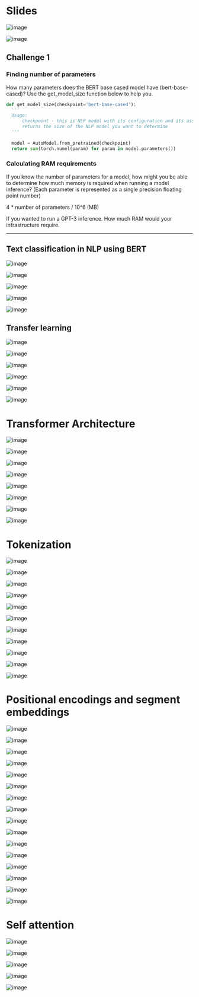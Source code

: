 # Slides

![image](https://github.com/SE-Materials/transformers-text-classification-for-nlp-using-bert-2478096/assets/8214876/eb6669b5-7d7b-4c37-be24-b28b990b59f3)

![image](https://github.com/SE-Materials/transformers-text-classification-for-nlp-using-bert-2478096/assets/8214876/321aa933-2de5-4dab-98da-cefb6b85944f)

## Challenge 1

### Finding number of parameters

How many parameters does the BERT base cased model have (bert-base-cased)? Use the get_model_size function below to help you.

```python
def get_model_size(checkpoint='bert-base-cased'):
  '''
  Usage: 
      checkpoint - this is NLP model with its configuration and its associated weights
      returns the size of the NLP model you want to determine
  '''
  
  model = AutoModel.from_pretrained(checkpoint)
  return sum(torch.numel(param) for param in model.parameters())
```

### Calculating RAM requirements

If you know the number of parameters for a model, how might you be able to determine how much memory is required when running a model inference? (Each parameter is represented as a single precision floating point number)

4 * number of parameters / 10^6 (MB)

If you wanted to run a GPT-3 inference. How much RAM would your infrastructure require.

<hr>

## Text classification in NLP using BERT

![image](https://github.com/SE-Materials/transformers-text-classification-for-nlp-using-bert-2478096/assets/8214876/fbfba926-862f-45a3-a9d0-30fad98d9463)

![image](https://github.com/SE-Materials/transformers-text-classification-for-nlp-using-bert-2478096/assets/8214876/a01f2964-7fc1-4578-86e2-9acd84b2a4ba)

![image](https://github.com/SE-Materials/transformers-text-classification-for-nlp-using-bert-2478096/assets/8214876/8b9a577d-867a-4195-adee-984a5d9e60b9)

![image](https://github.com/SE-Materials/transformers-text-classification-for-nlp-using-bert-2478096/assets/8214876/5ccfbf15-4128-4ea1-a3fe-628ccc3e6d1b)

![image](https://github.com/SE-Materials/transformers-text-classification-for-nlp-using-bert-2478096/assets/8214876/6d10af83-b28f-4da4-93a2-3449ef8ec9ad)

## Transfer learning

![image](https://github.com/SE-Materials/transformers-text-classification-for-nlp-using-bert-2478096/assets/8214876/bfe50c22-8b02-4bd9-827f-53a9f4138a77)

![image](https://github.com/SE-Materials/transformers-text-classification-for-nlp-using-bert-2478096/assets/8214876/d52d4bc6-90a2-4f77-8505-194a2b98a8a8)

![image](https://github.com/SE-Materials/transformers-text-classification-for-nlp-using-bert-2478096/assets/8214876/33dd9900-2cf4-49e3-8046-0fec18a720e8)

![image](https://github.com/SE-Materials/transformers-text-classification-for-nlp-using-bert-2478096/assets/8214876/848439b0-f491-4115-ab44-fb00daa63941)

![image](https://github.com/SE-Materials/transformers-text-classification-for-nlp-using-bert-2478096/assets/8214876/67de7d8a-6fe0-4fb2-8eb9-2730bfee7054)

![image](https://github.com/SE-Materials/transformers-text-classification-for-nlp-using-bert-2478096/assets/8214876/ed6777de-8789-4f41-9086-b6f70ed9acb0)

# Transformer Architecture

![image](https://github.com/SE-Materials/transformers-text-classification-for-nlp-using-bert-2478096/assets/8214876/d54a2e4d-71ec-4cdd-9887-fa8c82f4f944)

![image](https://github.com/SE-Materials/transformers-text-classification-for-nlp-using-bert-2478096/assets/8214876/15653295-74b8-4860-8679-f990570a9d58)

![image](https://github.com/SE-Materials/transformers-text-classification-for-nlp-using-bert-2478096/assets/8214876/eb4aa3b8-0927-4a36-8a7f-7e8b477368a1)

![image](https://github.com/SE-Materials/transformers-text-classification-for-nlp-using-bert-2478096/assets/8214876/a3dd358e-3e98-4179-8077-eb6c61189f7a)

![image](https://github.com/SE-Materials/transformers-text-classification-for-nlp-using-bert-2478096/assets/8214876/181e0ccc-614e-4c7e-b587-790d8483f50a)

![image](https://github.com/SE-Materials/transformers-text-classification-for-nlp-using-bert-2478096/assets/8214876/0db63314-2f4b-46a9-8b3c-8d54dde11a05)

![image](https://github.com/SE-Materials/transformers-text-classification-for-nlp-using-bert-2478096/assets/8214876/ddcc4cf9-4e41-469c-9c44-1c630a5ba9ab)

![image](https://github.com/SE-Materials/transformers-text-classification-for-nlp-using-bert-2478096/assets/8214876/fff84a7c-4fd8-47d8-af67-88d84dbf4514)


# Tokenization

![image](https://github.com/SE-Materials/transformers-text-classification-for-nlp-using-bert-2478096/assets/8214876/8ba344bd-4047-4e43-9f5b-211a272f09ca)

![image](https://github.com/SE-Materials/transformers-text-classification-for-nlp-using-bert-2478096/assets/8214876/8e1822c8-7a92-4b57-80b7-d749e3d12c2b)

![image](https://github.com/SE-Materials/transformers-text-classification-for-nlp-using-bert-2478096/assets/8214876/2816e704-78de-44e0-8247-f66f633fc192)

![image](https://github.com/SE-Materials/transformers-text-classification-for-nlp-using-bert-2478096/assets/8214876/1ee46f60-cbb2-4c2d-8a9b-ffe5636f9502)

![image](https://github.com/SE-Materials/transformers-text-classification-for-nlp-using-bert-2478096/assets/8214876/6156dd2b-0e4e-4f85-8135-4b9900ed4f41)

![image](https://github.com/SE-Materials/transformers-text-classification-for-nlp-using-bert-2478096/assets/8214876/bf520e70-bc6c-4851-a7bf-3691e2804f02)

![image](https://github.com/SE-Materials/transformers-text-classification-for-nlp-using-bert-2478096/assets/8214876/f834cd83-e844-4228-8aa3-f7358652c913)

![image](https://github.com/SE-Materials/transformers-text-classification-for-nlp-using-bert-2478096/assets/8214876/417d112a-23dc-4747-b48f-57e35112bcbe)

![image](https://github.com/SE-Materials/transformers-text-classification-for-nlp-using-bert-2478096/assets/8214876/90743bf4-7785-41cb-9f6d-15b7ab1df8af)

![image](https://github.com/SE-Materials/transformers-text-classification-for-nlp-using-bert-2478096/assets/8214876/0419882e-baed-407a-8108-723a4617b892)

![image](https://github.com/SE-Materials/transformers-text-classification-for-nlp-using-bert-2478096/assets/8214876/75adf788-25b7-4afd-acfa-246e4ea99a6b)


# Positional encodings and segment embeddings

![image](https://github.com/SE-Materials/transformers-text-classification-for-nlp-using-bert-2478096/assets/8214876/da232b6c-14da-4102-bf67-e8f351cdc95a)

![image](https://github.com/SE-Materials/transformers-text-classification-for-nlp-using-bert-2478096/assets/8214876/d8595730-2b79-44eb-bedb-38229ce672db)

![image](https://github.com/SE-Materials/transformers-text-classification-for-nlp-using-bert-2478096/assets/8214876/bf7ac685-848e-4f4f-b7f4-87748827568c)

![image](https://github.com/SE-Materials/transformers-text-classification-for-nlp-using-bert-2478096/assets/8214876/f38dbdd4-f089-46ed-b977-3a0ccec8184c)

![image](https://github.com/SE-Materials/transformers-text-classification-for-nlp-using-bert-2478096/assets/8214876/606aebdc-99ab-4100-8fdc-ed84c5397d5d)

![image](https://github.com/SE-Materials/transformers-text-classification-for-nlp-using-bert-2478096/assets/8214876/ef35ab22-b676-4e7e-9be9-328d24426a88)

![image](https://github.com/SE-Materials/transformers-text-classification-for-nlp-using-bert-2478096/assets/8214876/7500b0c0-11d2-4180-b01e-c8545ffae697)

![image](https://github.com/SE-Materials/transformers-text-classification-for-nlp-using-bert-2478096/assets/8214876/9943a59e-53ce-4676-a319-be57c755d7b8)

![image](https://github.com/SE-Materials/transformers-text-classification-for-nlp-using-bert-2478096/assets/8214876/8cf3a418-574b-4fc5-ad75-1b7c1d97f5ab)

![image](https://github.com/SE-Materials/transformers-text-classification-for-nlp-using-bert-2478096/assets/8214876/f825a42d-f2b4-454d-94c3-da87d39f1c43)

![image](https://github.com/SE-Materials/transformers-text-classification-for-nlp-using-bert-2478096/assets/8214876/889f4f23-8035-4fc2-9924-a5a12d26a2f3)

![image](https://github.com/SE-Materials/transformers-text-classification-for-nlp-using-bert-2478096/assets/8214876/abfd7c33-7241-4234-86c1-f0097572d9f7)

![image](https://github.com/SE-Materials/transformers-text-classification-for-nlp-using-bert-2478096/assets/8214876/2cf3d13a-df79-4910-9c7c-ae91c010f9d7)

![image](https://github.com/SE-Materials/transformers-text-classification-for-nlp-using-bert-2478096/assets/8214876/834b57eb-1cc2-40bf-9944-b89917cf575f)

![image](https://github.com/SE-Materials/transformers-text-classification-for-nlp-using-bert-2478096/assets/8214876/ba36c448-0931-4d06-a67c-3fc89d91e6a6)

![image](https://github.com/SE-Materials/transformers-text-classification-for-nlp-using-bert-2478096/assets/8214876/41d1f84f-c168-4be5-b4c5-fb8bbdaef9df)


# Self attention

![image](https://github.com/SE-Materials/transformers-text-classification-for-nlp-using-bert-2478096/assets/8214876/4a6393e2-1977-417b-a803-c2c97479d415)

![image](https://github.com/SE-Materials/transformers-text-classification-for-nlp-using-bert-2478096/assets/8214876/7478b29c-8d70-45c7-94bf-88ccb2d077dd)

![image](https://github.com/SE-Materials/transformers-text-classification-for-nlp-using-bert-2478096/assets/8214876/a4716508-8ef4-4a14-9540-d57a3d0639de)

![image](https://github.com/SE-Materials/transformers-text-classification-for-nlp-using-bert-2478096/assets/8214876/c103ff13-5c29-4597-ae27-99917ea73a51)

![image](https://github.com/SE-Materials/transformers-text-classification-for-nlp-using-bert-2478096/assets/8214876/ef80d4e1-88eb-4cca-b79c-cd05e454b184)




